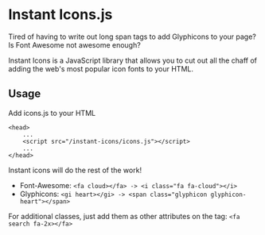 # Instant Icons.js
Tired of having to write out long span tags to add Glyphicons to your page? Is Font Awesome not awesome enough?

Instant Icons is a JavaScript library that allows you to cut out all the chaff of adding the web's most popular icon fonts to your HTML.

## Usage
Add icons.js to your HTML

```
<head>
    ...
    <script src="/instant-icons/icons.js"></script>
    ...
</head>
```

Instant icons will do the rest of the work!

 * Font-Awesome: `<fa cloud></fa> -> <i class="fa fa-cloud"></i>`
 * Glyphicons: `<gi heart></gi> -> <span class="glyphicon glyphicon-heart"></span>`

For additional classes, just add them as other attributes on the tag: `<fa search fa-2x></fa>`

